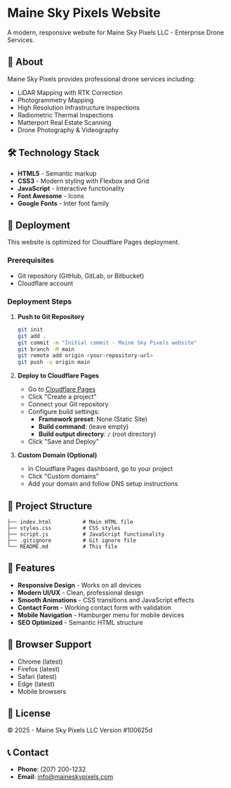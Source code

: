 # Maine Sky Pixels Website

A modern, responsive website for Maine Sky Pixels LLC - Enterprise Drone Services.

## 🚁 About

Maine Sky Pixels provides professional drone services including:
- LiDAR Mapping with RTK Correction
- Photogrammetry Mapping
- High Resolution Infrastructure Inspections
- Radiometric Thermal Inspections
- Matterport Real Estate Scanning
- Drone Photography & Videography

## 🛠️ Technology Stack

- **HTML5** - Semantic markup
- **CSS3** - Modern styling with Flexbox and Grid
- **JavaScript** - Interactive functionality
- **Font Awesome** - Icons
- **Google Fonts** - Inter font family

## 🚀 Deployment

This website is optimized for Cloudflare Pages deployment.

### Prerequisites
- Git repository (GitHub, GitLab, or Bitbucket)
- Cloudflare account

### Deployment Steps

1. **Push to Git Repository**
   ```bash
   git init
   git add .
   git commit -m "Initial commit - Maine Sky Pixels website"
   git branch -M main
   git remote add origin <your-repository-url>
   git push -u origin main
   ```

2. **Deploy to Cloudflare Pages**
   - Go to [Cloudflare Pages](https://pages.cloudflare.com/)
   - Click "Create a project"
   - Connect your Git repository
   - Configure build settings:
     - **Framework preset**: None (Static Site)
     - **Build command**: (leave empty)
     - **Build output directory**: `/` (root directory)
   - Click "Save and Deploy"

3. **Custom Domain (Optional)**
   - In Cloudflare Pages dashboard, go to your project
   - Click "Custom domains"
   - Add your domain and follow DNS setup instructions

## 📁 Project Structure

```
├── index.html          # Main HTML file
├── styles.css          # CSS styles
├── script.js           # JavaScript functionality
├── .gitignore          # Git ignore file
└── README.md           # This file
```

## 🎨 Features

- **Responsive Design** - Works on all devices
- **Modern UI/UX** - Clean, professional design
- **Smooth Animations** - CSS transitions and JavaScript effects
- **Contact Form** - Working contact form with validation
- **Mobile Navigation** - Hamburger menu for mobile devices
- **SEO Optimized** - Semantic HTML structure

## 📱 Browser Support

- Chrome (latest)
- Firefox (latest)
- Safari (latest)
- Edge (latest)
- Mobile browsers

## 📄 License

© 2025 - Maine Sky Pixels LLC
Version #100625d

## 📞 Contact

- **Phone**: (207) 200-1232
- **Email**: info@maineskypixels.com
